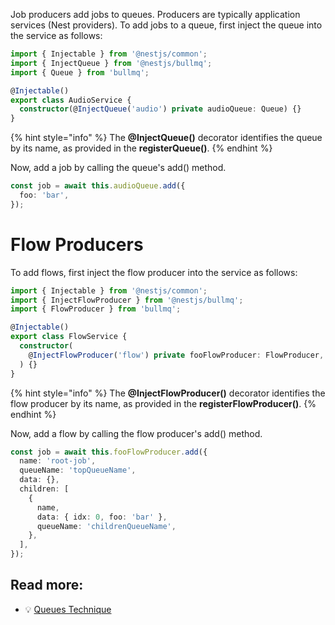 Job producers add jobs to queues. Producers are typically application services (Nest providers). To add jobs to a queue, first inject the queue into the service as follows:

```typescript
import { Injectable } from '@nestjs/common';
import { InjectQueue } from '@nestjs/bullmq';
import { Queue } from 'bullmq';

@Injectable()
export class AudioService {
  constructor(@InjectQueue('audio') private audioQueue: Queue) {}
}
```

{% hint style="info" %}
The **@InjectQueue()** decorator identifies the queue by its name, as provided in the **registerQueue()**.
{% endhint %}

Now, add a job by calling the queue's add() method.

```typescript
const job = await this.audioQueue.add({
  foo: 'bar',
});
```

# Flow Producers

To add flows, first inject the flow producer into the service as follows:

```typescript
import { Injectable } from '@nestjs/common';
import { InjectFlowProducer } from '@nestjs/bullmq';
import { FlowProducer } from 'bullmq';

@Injectable()
export class FlowService {
  constructor(
    @InjectFlowProducer('flow') private fooFlowProducer: FlowProducer,
  ) {}
}
```

{% hint style="info" %}
The **@InjectFlowProducer()** decorator identifies the flow producer by its name, as provided in the **registerFlowProducer()**.
{% endhint %}

Now, add a flow by calling the flow producer's add() method.

```typescript
const job = await this.fooFlowProducer.add({
  name: 'root-job',
  queueName: 'topQueueName',
  data: {},
  children: [
    {
      name,
      data: { idx: 0, foo: 'bar' },
      queueName: 'childrenQueueName',
    },
  ],
});
```

## Read more:

- 💡 [Queues Technique](https://docs.nestjs.com/techniques/queues)
